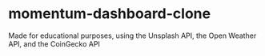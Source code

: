 # momentum-dashboard-clone
Made for educational purposes, using the Unsplash API, the Open Weather API, and the CoinGecko API
